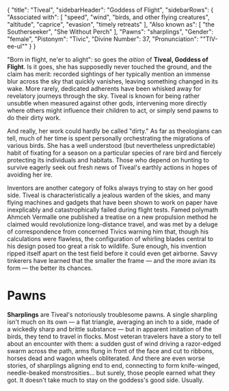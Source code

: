 {
	"title": "Tiveal",
	"sidebarHeader": "Goddess of Flight",
	"sidebarRows": {
		"Associated with": [ "speed", "wind", "birds, and other flying creatures", "altitude", "caprice", "evasion", "timely retreats" ],
		"Also known as": [ "the Southerseeker", "She Without Perch" ],
		"Pawns": "sharplings",
		"Gender": "female",
		"Pistonym": "Tivic",
		"Divine Number": 37,
		"Pronunciation": "\"TIV-ee-ul\""
	}
}

"Born in flight, ne'er to alight": so goes the *aition* of **Tiveal, Goddess of Flight**. Is it goes, she has supposedly never touched the ground, and the claim has merit: recorded sightings of her typically mention an immense blur across the sky that quickly vanishes, leaving something changed in its wake. More rarely, dedicated adherents have been whisked away for revelatory journeys through the sky. Tiveal is known for being rather unsubtle when measured against other gods, intervening more directly where others might influence their children to act, or simply send pawns to do their dirty work.

And really, her work could hardly be called "dirty." As far as theologians can tell, much of her time is spent personally orchestrating the migrations of various birds. She has a well understood (but nevertheless unpredictable) habit of fixating for a season on a particular species of rare bird and fiercely protecting its individuals and habitats. Those who depend on hunting to survive eagerly seek out fresh news of Tiveal's earthly actions in hopes of avoiding her ire.

Inventors are another category of folks always trying to stay on her good side. Tiveal is characteristically a jealous warden of the skies, and many flying machines and gadgets that have been shown to work on paper have inexplicably and catastrophically failed during flight tests. Famed polymath Ahmceh Vermalle one published a treatise on a new propulsion method he claimed would revolutionize long-distance travel, and was met by a deluge of correspondence from concerned Tivics warning him that, though his calculations were flawless, the configuration of whirling blades central to his design posed too great a risk to wildlife. Sure enough, his invention ripped itself apart on the test field before it could even get airborne. Savvy tinkerers have learned that the smaller the frame — and the more avian its form — the better its chances.

# Pawns

**Sharplings** are Tiveal's notoriously troublesome pawns. A single sharpling isn't much on its own — a flat triangle, averaging an inch to a side, made of a wickedly sharp and brittle substance — but in apparent imitation of the birds, they tend to travel in flocks. Most veteran travelers have a story to tell about an encounter with them: a sudden gust of wind driving a razor-edged swarm across the path, arms flung in front of the face and cut to ribbons, horses dead and wagon wheels obliterated. And there are even worse stories, of sharplings aligning end to end, connecting to form knife-winged, needle-beaked monstrosities... but surely, those people earned what they got. It doesn't take much to stay on the goddess's good side. Usually.